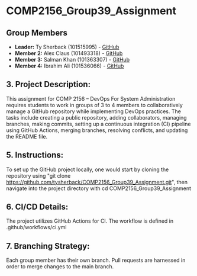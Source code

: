 # COMP2156_Group39_Assignment
## Group Members
- **Leader:** Ty Sherback (101515995) - [GitHub](https://github.com/tysherback)
- **Member 2:** Alex Claus (101493318) - [GitHub](https://github.com/yeetgarf)
- **Member 3:** Salman Khan (101363307) - [GitHub](https://github.com/SalmanKhanGBC)
- **Member 4:** Ibrahim Ali (101536066) - [GitHub](https://github.com/vaporah)


## 3. Project Description:
This assignment for COMP 2156 – DevOps For System Administration requires students to work in groups of 3 to 4 members to collaboratively manage a GitHub repository while implementing DevOps practices. The tasks include creating a public repository, adding collaborators, managing branches, making commits, setting up a continuous integration (CI) pipeline using GitHub Actions, merging branches, resolving conflicts, and updating the README file.

## 5. Instructions:
   
To set up the GitHub project locally, one would start by cloning the repository using "git clone https://github.com/tysherback/COMP2156_Group39_Assignment.git", then navigate into the project directory with cd COMP2156_Group39_Assignment

## 6. CI/CD Details:

The project utilizes GitHub Actions for CI. The workflow is defined in .github/workflows/ci.yml


## 7. Branching Strategy:

Each group member has their own branch. Pull requests are harnessed in order to merge changes to the main branch.
